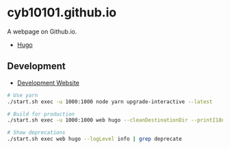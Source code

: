 # cyb10101.github.io

A webpage on Github.io.

* [Hugo](https://gohugo.io/)

## Development

* [Development Website](http://127.0.0.1:1313)

```bash
# Use yarn
./start.sh exec -u 1000:1000 node yarn upgrade-interactive --latest

# Build for production
./start.sh exec -u 1000:1000 web hugo --cleanDestinationDir --printI18nWarnings

# Show deprecations
./start.sh exec web hugo --logLevel info | grep deprecate
```
